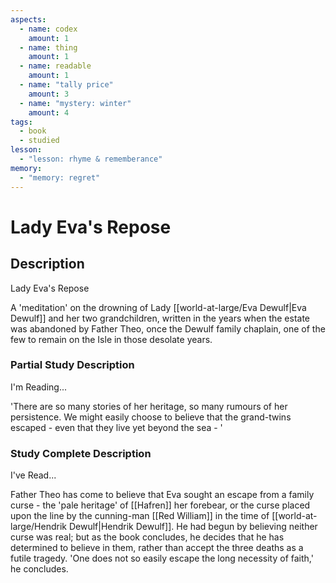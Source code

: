 ```yaml
---
aspects: 
  - name: codex
    amount: 1
  - name: thing
    amount: 1
  - name: readable
    amount: 1
  - name: "tally price"
    amount: 3
  - name: "mystery: winter"
    amount: 4
tags:
  - book
  - studied
lesson:
  - "lesson: rhyme & rememberance"
memory:
  - "memory: regret"
---
```


# Lady Eva's Repose

## Description
Lady Eva's Repose

A 'meditation' on the drowning of Lady [[world-at-large/Eva Dewulf|Eva Dewulf]] and her two grandchildren, written in the years when the estate was abandoned by Father Theo, once the Dewulf family chaplain, one of the few to remain on the Isle in those desolate years.
### Partial Study Description
I'm Reading...

'There are so many stories of her heritage, so many rumours of her persistence. We might easily choose to believe that the grand-twins escaped - even that they live yet beyond the sea - ' 
### Study Complete Description
I've Read...

Father Theo has come to believe that Eva sought an escape from a family curse - the 'pale heritage' of [[Hafren]] her forebear, or the curse placed upon the line by the cunning-man [[Red William]] in the time of [[world-at-large/Hendrik Dewulf|Hendrik Dewulf]]. He had begun by believing neither curse was real; but as the book concludes, he decides that he has determined to believe in them, rather than accept the three deaths as a futile tragedy. 'One does not so easily escape the long necessity of faith,' he concludes.